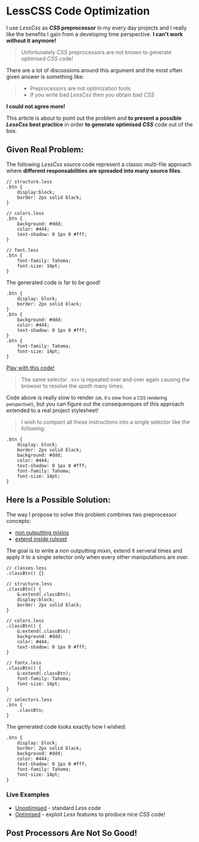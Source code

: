 LessCSS Code Optimization
=========================

I use _LessCss_ as **_CSS_ preprocessor** in my every day projects and I really like the
benefits I gain from a developing time perspective. **I can't work without it anymore!**

> Unfortunately _CSS_ preprocessors are not known to generate optimised _CSS_ code!

There are a lot of discussions around this argument and the most often 
given answer is something like:

> - Preprocessors are not optimization tools
> - If you write bad _LessCss_ then you obtain bad _CSS_

**I could not agree more!**

This article is about to point out the problem and **to present a possible _LessCss_ 
best practice** in order **to generate optimised _CSS_** code out of the box.

## Given Real Problem:

The following _LessCss_ source code represent a classic multi-file approach where **different 
responsabilities are spreaded into many source files**.


    // structure.less
    .btn {
        display:block;
        border: 2px solid black;
    }
    
    // colors.less
    .btn {
        background: #ddd;
        color: #444;
        text-shadow: 0 1px 0 #fff;
    }
    
    // font.less
    .btn {
        font-family: Tahoma;
        font-size: 14pt;
    }
    
The generated code is far to be good!

    .btn {
        display: block;
        border: 2px solid black;
    }
    .btn {
        background: #ddd;
        color: #444;
        text-shadow: 0 1px 0 #fff;
    }
    .btn {
        font-family: Tahoma;
        font-size: 14pt;
    }

[Play with this code!](http://codepen.io/mpeg/pen/fnzwc)

> The same selector `.btn` is repeated over and over again causing the 
> browser to resolve the _xpath_ many times. 

Code above is really slow to render <small>(ok, it's slow from a CSS rendering perspective!)</small>, but you can figure out the consequenques of this approach 
extended to a real project stylesheet!

> I wish to compact all these instructions into a single selector like the following:

    .btn {
        display: block;
        border: 2px solid black;
        background: #ddd;
        color: #444;
        text-shadow: 0 1px 0 #fff;
        font-family: Tahoma;
        font-size: 14pt;
    }

## Here Is a Possible Solution:

The way I propose to solve this problem combines two preprocessor concepts:

- [non outputting mixins](http://lesscss.org/features/#mixins-feature-not-outputting-the-mixin)
- [extend inside ruleset](http://lesscss.org/features/#extend-feature-extend-inside-ruleset)

The goal is to write a non outputting mixin, extend it serveral times and apply it to a single
selector only when every other manipulations are over.


    // classes.less
    .classBtn() {}
    
    // structure.less
    .classBtn() {
        &:extend(.classBtn);
        display:block;
        border: 2px solid black;
    }
    
    // colors.less
    .classBtn() {
        &:extend(.classBtn);
        background: #ddd;
        color: #444;
        text-shadow: 0 1px 0 #fff;
    }
    
    // fontx.less
    .classBtn() {
        &:extend(.classBtn);
        font-family: Tahoma;
        font-size: 14pt;
    }
    
    // selectors.less
    .btn {
        .classBtn;
    }
    
The generated code looks exactly how I wished:

    .btn {
        display: block;
        border: 2px solid black;
        background: #ddd;
        color: #444;
        text-shadow: 0 1px 0 #fff;
        font-family: Tahoma;
        font-size: 14pt;
    }

### Live Examples

- [Unoptimised](http://codepen.io/mpeg/pen/fnzwc) - standard _Less_ code
- [Optimised](http://codepen.io/mpeg/pen/bmztk) - exploit _Less_ features to produce nice _CSS_ code!

## Post Processors Are Not So Good!